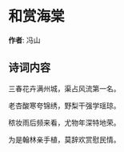 # 和赏海棠

**作者**: 冯山

## 诗词内容

三春花卉满州城，渠占风流第一名。

老杏酸寒夸锦绣，野梨干强学瑶琼。

秾妆雨后频来看，尤物年深特地荣。

为是翰林亲手植，莫辞欢赏慰民情。

